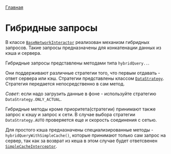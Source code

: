 [Главная](../../../../docs/main.md)

# Гибридные запросы

В классе [`BaseNetworkInteractor`][base] реализован механизм гибридных запросов.
Такие запросы предназначены для конкатенации данных из кэша и сервера.

Гибридные запросы представлены методами типа `hybridQuery..`.

Они поддерживают различные стратегии того, что первым отдавать - ответ сервера
или кэш. Стратегии представлены классом [`DataStrategy`][strategy]. Стратегия
передается непосредственно в сам метод.

*Совет*: если надо загрузить данные в фоне - используйте стратегию `DataStrategy.ONLY_ACTUAL`.

Гибридные методы кроме приоритета(стратегии) принимают также запрос к кэшу
и запрос к сети. В случае выбора стратегии `DataStrategy.AUTO` проверяется еще
и скорость соединения с сетью.

Для простого кэша предназначены специализированные методы -
`hybridQueryWithSimpleCache()`, которые принимают только сам запрос на сервер,
так как за возврат из кеша в этом случае будет ответсвенен [`SimpleCacheInterceptor`][simple].

[base]: ../src/main/java/ru/surfstudio/android/network/BaseNetworkInteractor.java
[strategy]: ../src/main/java/ru/surfstudio/android/network/DataStrategy.java
[simple]: ../src/main/java/ru/surfstudio/android/network/cache/SimpleCacheInterceptor.java